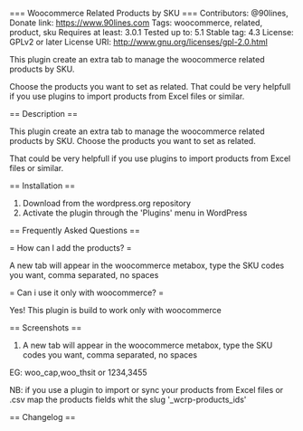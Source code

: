=== Woocommerce Related Products by SKU ===
Contributors: @90lines,
Donate link: https://www.90lines.com
Tags: woocommerce, related, product, sku
Requires at least: 3.0.1
Tested up to: 5.1
Stable tag: 4.3
License: GPLv2 or later
License URI: http://www.gnu.org/licenses/gpl-2.0.html

This plugin create an extra tab to manage the woocommerce related products by SKU.

Choose the products you want to set as related.
That could be very helpfull if you use plugins to import products from Excel files or similar.



== Description ==

This plugin create an extra tab to manage the woocommerce related products by SKU.
Choose the products you want to set as related.

 That could be very helpfull if you use plugins to import products from Excel files or similar.
 


== Installation ==

1. Download from the wordpress.org repository
2. Activate the plugin through the 'Plugins' menu in WordPress

== Frequently Asked Questions ==

= How can I add the products? =

A new tab will appear in the woocommerce metabox, type the SKU codes you want, comma separated, no spaces

= Can i use it only with woocommerce? =

Yes! This plugin is build to work only with woocommerce

== Screenshots ==
1. A new tab will appear in the woocommerce metabox, type the SKU codes you want, comma separated, no spaces

EG: woo_cap,woo_thsit or 1234,3455

NB: if you use a plugin to import
or sync your products from Excel files or .csv
map the products fields whit the slug '_wcrp-products_ids'

== Changelog ==
